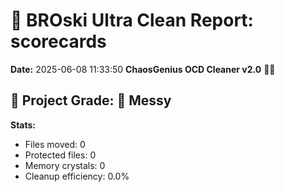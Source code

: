 # 🧹 BROski Ultra Clean Report: scorecards
**Date:** 2025-06-08 11:33:50
**ChaosGenius OCD Cleaner v2.0** 🧠💜


## 🧠 Project Grade: 💩 Messy
**Stats:**
- Files moved: 0
- Protected files: 0
- Memory crystals: 0
- Cleanup efficiency: 0.0%